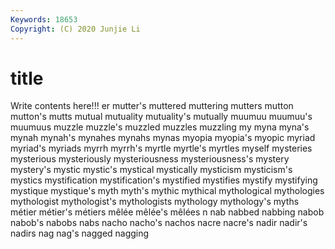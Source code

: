 ```yaml
---
Keywords: 18653
Copyright: (C) 2020 Junjie Li
---
```


# title

Write contents here!!!
er 
mutter's
muttered 
muttering 
mutters 
mutton 
mutton's 
mutts 
mutual 
mutuality 
mutuality's 
mutually
muumuu 
muumuu's 
muumuus 
muzzle 
muzzle's 
muzzled 
muzzles 
muzzling 
my 
myna
myna's 
mynah 
mynah's 
mynahes 
mynahs 
mynas 
myopia 
myopia's 
myopic 
myriad
myriad's 
myriads 
myrrh 
myrrh's 
myrtle 
myrtle's 
myrtles 
myself 
mysteries 
mysterious
mysteriously 
mysteriousness 
mysteriousness's 
mystery 
mystery's 
mystic 
mystic's 
mystical 
mystically 
mysticism
mysticism's 
mystics 
mystification 
mystification's 
mystified 
mystifies 
mystify 
mystifying 
mystique 
mystique's
myth 
myth's 
mythic 
mythical 
mythological 
mythologies 
mythologist 
mythologist's 
mythologists 
mythology
mythology's 
myths 
métier 
métier's 
métiers 
mêlée 
mêlée's 
mêlées 
n 
nab
nabbed 
nabbing 
nabob 
nabob's 
nabobs 
nabs 
nacho 
nacho's 
nachos 
nacre
nacre's 
nadir 
nadir's 
nadirs 
nag 
nag's 
nagged 
nagging 
